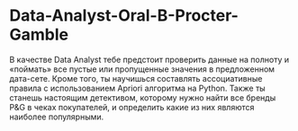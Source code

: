 # Data-Analyst-Oral-B-Procter-Gamble
В качестве Data Analyst тебе предстоит проверить данные на полноту и «поймать» все пустые или пропущенные значения в предложенном дата-сете. Кроме того, ты научишься составлять ассоциативные правила с использованием Apriori алгоритма на Python. Также ты станешь настоящим детективом, которому нужно найти все бренды P&amp;G в чеках покупателей, и определить какие из них являются наиболее популярными.
